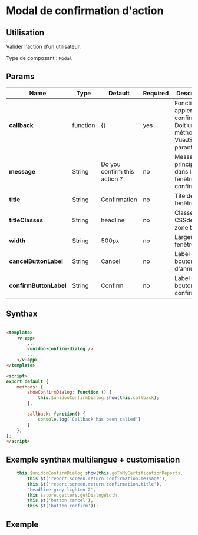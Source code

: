 # Modal de confirmation d'action 

## Utilisation 

Valider l'action d'un utilisateur.

Type de composant : `Modal`   

## Params

| Name          | Type           | Default  | Required   | Description  |
| ------------- |----------------| --------- | ---------|--------------|
| **callback**          | function | {} | yes | Fonction a appler à la confirmation. Doit une méthode VueJS sans paranthèses |
| **message**          | String | Do you confirm this action ? | no | Message principal dans la fenêtre de confirmation |
| **title**          | String | Confirmation | no | Tite de la fenêtre |
| **titleClasses**          | String | headline | no | Classes CSSde la zone titre |
| **width**          | String | 500px | no | Largeur de la fenêtre |
| **cancelButtonLabel**          | String | Cancel | no | Label du bouton d'annulation |
| **confirmButtonLabel**          | String | Confirm | no | Label du bouton de confirmation |

## Synthax

```html

<template>
    <v-app>
        ...
        <unidoo-confirm-dialog />
        ...
    </v-app>
</template>

<script>
export default {
    methods: {
        showConfirmDialog: function () {
            this.$unidooConfirmDialog.show(this.callback);
        },

        callback: function() {
            console.log('Callback has been called')
        }
    },
};
</script>


``` 

## Exemple synthax multilangue + customisation
``` js
    this.$unidooConfirmDialog.show(this.goToMyCertificationReports, 
        this.$t('report.screen.return.confirmation.message'), 
        this.$t('report.screen.return.confirmation.title'),
        'headline grey lighten-2',
        this.$store.getters.getDialogWidth,
        this.$t('button.cancel'),
        this.$t('button.confirm'));
```

## Exemple

<ConfirmDialog/>



